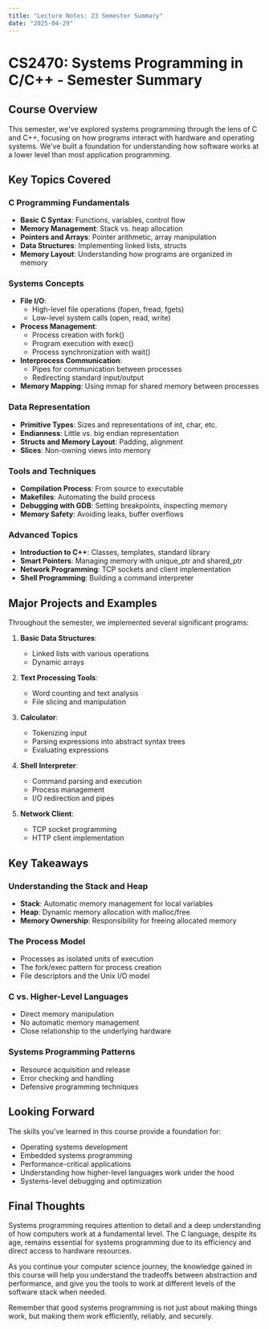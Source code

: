 ```yaml
---
title: "Lecture Notes: 23 Semester Summary"
date: "2025-04-29"
---
```


# CS2470: Systems Programming in C/C++ - Semester Summary

## Course Overview

This semester, we've explored systems programming through the lens of C and C++, focusing on how programs interact with hardware and operating systems. We've built a foundation for understanding how software works at a lower level than most application programming.

## Key Topics Covered

### C Programming Fundamentals
- **Basic C Syntax**: Functions, variables, control flow
- **Memory Management**: Stack vs. heap allocation
- **Pointers and Arrays**: Pointer arithmetic, array manipulation
- **Data Structures**: Implementing linked lists, structs
- **Memory Layout**: Understanding how programs are organized in memory

### Systems Concepts
- **File I/O**: 
  - High-level file operations (fopen, fread, fgets)
  - Low-level system calls (open, read, write)
- **Process Management**:
  - Process creation with fork()
  - Program execution with exec()
  - Process synchronization with wait()
- **Interprocess Communication**:
  - Pipes for communication between processes
  - Redirecting standard input/output
- **Memory Mapping**: Using mmap for shared memory between processes

### Data Representation
- **Primitive Types**: Sizes and representations of int, char, etc.
- **Endianness**: Little vs. big endian representation
- **Structs and Memory Layout**: Padding, alignment
- **Slices**: Non-owning views into memory

### Tools and Techniques
- **Compilation Process**: From source to executable
- **Makefiles**: Automating the build process
- **Debugging with GDB**: Setting breakpoints, inspecting memory
- **Memory Safety**: Avoiding leaks, buffer overflows

### Advanced Topics
- **Introduction to C++**: Classes, templates, standard library
- **Smart Pointers**: Managing memory with unique_ptr and shared_ptr
- **Network Programming**: TCP sockets and client implementation
- **Shell Programming**: Building a command interpreter

## Major Projects and Examples

Throughout the semester, we implemented several significant programs:

1. **Basic Data Structures**:
   - Linked lists with various operations
   - Dynamic arrays

2. **Text Processing Tools**:
   - Word counting and text analysis
   - File slicing and manipulation

3. **Calculator**:
   - Tokenizing input
   - Parsing expressions into abstract syntax trees
   - Evaluating expressions

4. **Shell Interpreter**:
   - Command parsing and execution
   - Process management
   - I/O redirection and pipes

5. **Network Client**:
   - TCP socket programming
   - HTTP client implementation

## Key Takeaways

### Understanding the Stack and Heap
- **Stack**: Automatic memory management for local variables
- **Heap**: Dynamic memory allocation with malloc/free
- **Memory Ownership**: Responsibility for freeing allocated memory

### The Process Model
- Processes as isolated units of execution
- The fork/exec pattern for process creation
- File descriptors and the Unix I/O model

### C vs. Higher-Level Languages
- Direct memory manipulation
- No automatic memory management
- Close relationship to the underlying hardware

### Systems Programming Patterns
- Resource acquisition and release
- Error checking and handling
- Defensive programming techniques

## Looking Forward

The skills you've learned in this course provide a foundation for:

- Operating systems development
- Embedded systems programming
- Performance-critical applications
- Understanding how higher-level languages work under the hood
- Systems-level debugging and optimization

## Final Thoughts

Systems programming requires attention to detail and a deep understanding of how computers work at a fundamental level. The C language, despite its age, remains essential for systems programming due to its efficiency and direct access to hardware resources.

As you continue your computer science journey, the knowledge gained in this course will help you understand the tradeoffs between abstraction and performance, and give you the tools to work at different levels of the software stack when needed.

Remember that good systems programming is not just about making things work, but making them work efficiently, reliably, and securely.
